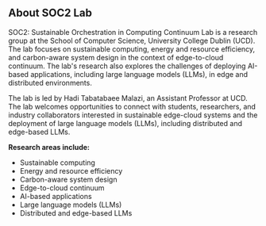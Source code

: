 ## About SOC2 Lab

SOC2: Sustainable Orchestration in Computing Continuum Lab is a research group at the School of Computer Science, University College Dublin (UCD). The lab focuses on sustainable computing, energy and resource efficiency, and carbon-aware system design in the context of edge-to-cloud continuum. The lab's research also explores the challenges of deploying AI-based applications, including large language models (LLMs), in edge and distributed environments.

The lab is led by Hadi Tabatabaee Malazi, an Assistant Professor at UCD. The lab welcomes opportunities to connect with students, researchers, and industry collaborators interested in sustainable edge-cloud systems and the deployment of large language models (LLMs), including distributed and edge-based LLMs.

**Research areas include:**
- Sustainable computing
- Energy and resource efficiency
- Carbon-aware system design
- Edge-to-cloud continuum
- AI-based applications
- Large language models (LLMs)
- Distributed and edge-based LLMs
